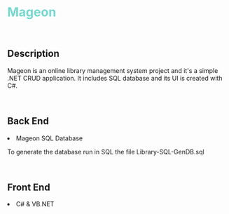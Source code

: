 <h1 style="color: #75d8ce;">Mageon</h1>
<br>

<h2>Description</h2>
<p>Mageon is an online library management system project and it's a simple .NET CRUD application. It includes SQL database and its UI is created with C#.</p>
<br>

<h2>Back End</h2>
<li>Mageon SQL Database</li>
<p>To generate the database run in SQL the file Library-SQL-GenDB.sql </p>

<br>
<h2>Front End</h2>
<li>C# & VB.NET </li>
